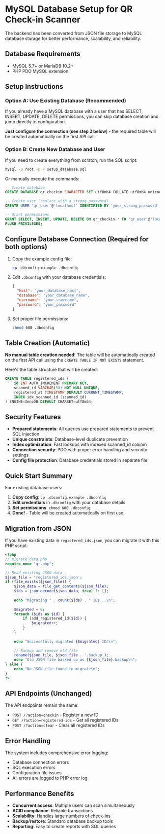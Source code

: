 # MySQL Database Setup for QR Check-in Scanner

The backend has been converted from JSON file storage to MySQL database storage for better performance, scalability, and reliability.

## Database Requirements

- MySQL 5.7+ or MariaDB 10.2+
- PHP PDO MySQL extension

## Setup Instructions

### Option A: Use Existing Database (Recommended)

If you already have a MySQL database with a user that has SELECT, INSERT, UPDATE, DELETE permissions, you can skip database creation and jump directly to configuration.

**Just configure the connection (see step 2 below)** - the required table will be created automatically on the first API call.

### Option B: Create New Database and User

If you need to create everything from scratch, run the SQL script:

```bash
mysql -u root -p < setup_database.sql
```

Or manually execute the commands:

```sql
-- Create database
CREATE DATABASE qr_checkin CHARACTER SET utf8mb4 COLLATE utf8mb4_unicode_ci;

-- Create user (replace with a strong password)
CREATE USER 'qr_user'@'localhost' IDENTIFIED BY 'your_strong_password';

-- Grant permissions
GRANT SELECT, INSERT, UPDATE, DELETE ON qr_checkin.* TO 'qr_user'@'localhost';
FLUSH PRIVILEGES;
```

## Configure Database Connection (Required for both options)

1. Copy the example config file:
   ```bash
   cp .dbconfig.example .dbconfig
   ```

2. Edit `.dbconfig` with your database credentials:
   ```json
   {
     "host": "your_database_host",
     "database": "your_database_name", 
     "username": "your_username",
     "password": "your_password"
   }
   ```

3. Set proper file permissions:
   ```bash
   chmod 600 .dbconfig
   ```

## Table Creation (Automatic)

**No manual table creation needed!** The table will be automatically created on the first API call using the `CREATE TABLE IF NOT EXISTS` statement.

Here's the table structure that will be created:

```sql
CREATE TABLE registered_ids (
    id INT AUTO_INCREMENT PRIMARY KEY,
    scanned_id VARCHAR(50) NOT NULL UNIQUE,
    registered_at TIMESTAMP DEFAULT CURRENT_TIMESTAMP,
    INDEX idx_scanned_id (scanned_id)
) ENGINE=InnoDB DEFAULT CHARSET=utf8mb4;
```

## Security Features

- **Prepared statements**: All queries use prepared statements to prevent SQL injection
- **Unique constraints**: Database-level duplicate prevention
- **Index optimization**: Fast lookups with indexed scanned_id column
- **Connection security**: PDO with proper error handling and security settings
- **Config file protection**: Database credentials stored in separate file

## Quick Start Summary

For existing database users:

1. **Copy config**: `cp .dbconfig.example .dbconfig`
2. **Edit credentials** in `.dbconfig` with your database details
3. **Set permissions**: `chmod 600 .dbconfig`
4. **Done!** - Table will be created automatically on first use

## Migration from JSON

If you have existing data in `registered_ids.json`, you can migrate it with this PHP script:

```php
<?php
// migrate_data.php
require_once 'qr.php';

// Read existing JSON data
$json_file = 'registered_ids.json';
if (file_exists($json_file)) {
    $json_data = file_get_contents($json_file);
    $ids = json_decode($json_data, true) ?: [];
    
    echo "Migrating " . count($ids) . " IDs...\n";
    
    $migrated = 0;
    foreach ($ids as $id) {
        if (add_registered_id($id)) {
            $migrated++;
        }
    }
    
    echo "Successfully migrated {$migrated} IDs\n";
    
    // Backup and remove old file
    rename($json_file, $json_file . '.backup');
    echo "Old JSON file backed up as {$json_file}.backup\n";
} else {
    echo "No JSON file found to migrate\n";
}
?>
```

## API Endpoints (Unchanged)

The API endpoints remain the same:
- `POST /?action=checkin` - Register a new ID
- `GET /?action=registered-ids` - Get all registered IDs  
- `POST /?action=clear` - Clear all registered IDs

## Error Handling

The system includes comprehensive error logging:
- Database connection errors
- SQL execution errors  
- Configuration file issues
- All errors are logged to PHP error log

## Performance Benefits

- **Concurrent access**: Multiple users can scan simultaneously
- **ACID compliance**: Reliable transactions
- **Scalability**: Handles large numbers of check-ins
- **Backup/restore**: Standard database backup tools
- **Reporting**: Easy to create reports with SQL queries